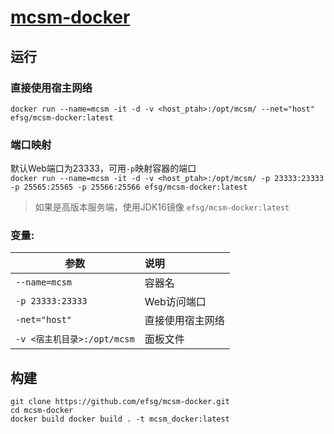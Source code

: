 # [mcsm-docker](https://github.com/Suwings/MCSManager)

## 运行  
### 直接使用宿主网络  
`docker run --name=mcsm -it -d -v <host_ptah>:/opt/mcsm/ --net="host" efsg/mcsm-docker:latest`  
### 端口映射  
默认Web端口为23333，可用`-p`映射容器的端口  
`docker run --name=mcsm -it -d -v <host_ptah>:/opt/mcsm/ -p 23333:23333 -p 25565:25565 -p 25566:25566 efsg/mcsm-docker:latest`  
> 如果是高版本服务端，使用JDK16镜像 `efsg/mcsm-docker:latest`
### 变量:

|参数|说明|
|-|:-|
| `--name=mcsm` |容器名|
| `-p 23333:23333` |Web访问端口|
| `-net="host"` |直接使用宿主网络|
| `-v <宿主机目录>:/opt/mcsm` |面板文件|

## 构建  
```
git clone https://github.com/efsg/mcsm-docker.git
cd mcsm-docker
docker build docker build . -t mcsm_docker:latest
```
